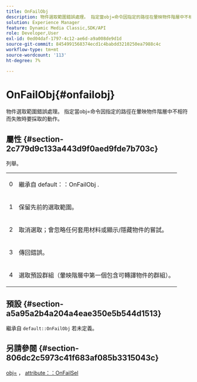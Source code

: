 ```yaml
---
title: OnFailObj
description: 物件選取範圍錯誤處理。 指定當obj=命令因指定的路徑在暈映物件階層中不相符而失敗時要採取的動作。
solution: Experience Manager
feature: Dynamic Media Classic,SDK/API
role: Developer,User
exl-id: 0ed04daf-1797-4c12-ae6d-a9a008de9d1d
source-git-commit: 8454991568374ecd1c4babdd3210250ea7988c4c
workflow-type: tm+mt
source-wordcount: '113'
ht-degree: 7%

---
```


# OnFailObj{#onfailobj}

物件選取範圍錯誤處理。 指定當obj=命令因指定的路徑在暈映物件階層中不相符而失敗時要採取的動作。

## 屬性 {#section-2c779d9c133a443d9f0aed9fde7b703c}

列舉。

<table id="simpletable_538B76AB784D4DEE9B8021A6BDCE06AB"> 
 <tr class="strow"> 
  <td class="stentry"> <p>0 </p> </td> 
  <td class="stentry"> <p>繼承自 <span class="codeph"> default：：OnFailObj </span>. </p> </td> 
 </tr> 
 <tr class="strow"> 
  <td class="stentry"> <p>1 </p> </td> 
  <td class="stentry"> <p>保留先前的選取範圍。 </p> </td> 
 </tr> 
 <tr class="strow"> 
  <td class="stentry"> <p>2 </p> </td> 
  <td class="stentry"> <p>取消選取；會忽略任何套用材料或顯示/隱藏物件的嘗試。 </p> </td> 
 </tr> 
 <tr class="strow"> 
  <td class="stentry"> <p>3 </p> </td> 
  <td class="stentry"> <p>傳回錯誤。 </p> </td> 
 </tr> 
 <tr class="strow"> 
  <td class="stentry"> <p>4 </p> </td> 
  <td class="stentry"> <p>選取預設群組（暈映階層中第一個包含可轉譯物件的群組）。 </p> </td> 
 </tr> 
</table>

## 預設 {#section-a5a95a2b4a204a4eae350e5b544d1513}

繼承自 `default::OnFailObj` 若未定義。

## 另請參閱 {#section-806dc2c5973c41f683af085b3315043c}

[obj=](../../../../../ir-api/http-protocol/image-rendering-api-ref/c-ir-http-protocol-ref/c-ir-http-protocol-command-reference/r-ir-obj.md#reference-31e7dac7931b4e0eb3c7589f120a1e6a) ， [attribute：：OnFailSel](../../../../../ir-api/material-cat/image-rendering-api-ref/c-ir-material-catalog/c-ir-attributes-reference/r-ir-onfailsel.md#reference-f95e4a4a3c02412b87a2b0acca8a5513)
